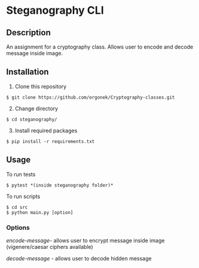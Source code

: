 # Steganography CLI
## Description

An assignment for a cryptography class. Allows user to encode and decode message inside image.

## Installation

1. Clone this repository
```console
$ git clone https://github.com/orgonek/Cryptography-classes.git
```
2. Change directory 
```console
$ cd steganography/
```
3. Install required packages
```console
$ pip install -r requirements.txt 
```

## Usage
To run tests
```console
$ pytest *(inside steganography folder)*
```
To run scripts
```console
$ cd src
$ python main.py [option]
```
### Options 
*encode-message*- allows user to encrypt message inside image (vigenere/caesar ciphers available)

*decode-message* - allows user to decode hidden message



